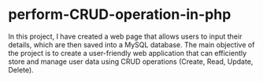 # perform-CRUD-operation-in-php
In this project, I have created a web page that allows users to input their details, which are then saved into a MySQL database. The main objective of the project is to create a user-friendly web application that can efficiently store and manage user data using CRUD operations (Create, Read, Update, Delete).

